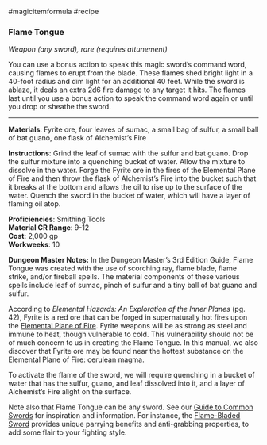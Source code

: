 #magicitemformula #recipe 
### Flame Tongue

_Weapon (any sword), rare (requires attunement)_  

You can use a bonus action to speak this magic sword’s command word, causing flames to erupt from the blade. These flames shed bright light in a 40-foot radius and dim light for an additional 40 feet. While the sword is ablaze, it deals an extra 2d6 fire damage to any target it hits. The flames last until you use a bonus action to speak the command word again or until you drop or sheathe the sword.

---

**Materials**: Fyrite ore, four leaves of sumac, a small bag of sulfur, a small ball of bat guano, one flask of Alchemist’s Fire

**Instructions**: Grind the leaf of sumac with the sulfur and bat guano. Drop the sulfur mixture into a quenching bucket of water. Allow the mixture to dissolve in the water. Forge the Fyrite ore in the fires of the Elemental Plane of Fire and then throw the flask of Alchemist’s Fire into the bucket such that it breaks at the bottom and allows the oil to rise up to the surface of the water. Quench the sword in the bucket of water, which will have a layer of flaming oil atop.

**Proficiencies**: Smithing Tools  
**Material CR Range**: 9-12  
**Cost**: 2,000 gp  
**Workweeks**: 10

**Dungeon Master Notes:** In the Dungeon Master’s 3rd Edition Guide, Flame Tongue was created with the use of scorching ray, flame blade, flame strike, and/or fireball spells. The material components of these various spells include leaf of sumac, pinch of sulfur and a tiny ball of bat guano and sulfur.

According to _Elemental Hazards: An Exploration of the Inner Planes_ (pg. 42), Fyrite is a red ore that can be forged in supernaturally hot fires upon the [Elemental Plane of Fire](https://forgottenrealms.fandom.com/wiki/Elemental_Plane_of_Fire). Fyrite weapons will be as strong as steel and immune to heat, though vulnerable to cold. This vulnerability should not be of much concern to us in creating the Flame Tongue. In this manual, we also discover that Fyrite ore may be found near the hottest substance on the Elemental Plane of Fire: cerulean magma.

To activate the flame of the sword, we will require quenching in a bucket of water that has the sulfur, guano, and leaf dissolved into it, and a layer of Alchemist’s Fire alight on the surface.

Note also that Flame Tongue can be any sword. See our [Guide to Common Swords](https://www.flutesloot.com/a-guide-to-common-swords/) for inspiration and information. For instance, the [Flame-Bladed Sword](https://www.flutesloot.com/a-guide-to-common-swords/#flame) provides unique parrying benefits and anti-grabbing properties, to add some flair to your fighting style.